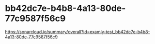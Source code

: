 # bb42dc7e-b4b8-4a13-80de-77c9587f56c9
https://sonarcloud.io/summary/overall?id=examly-test_bb42dc7e-b4b8-4a13-80de-77c9587f56c9
